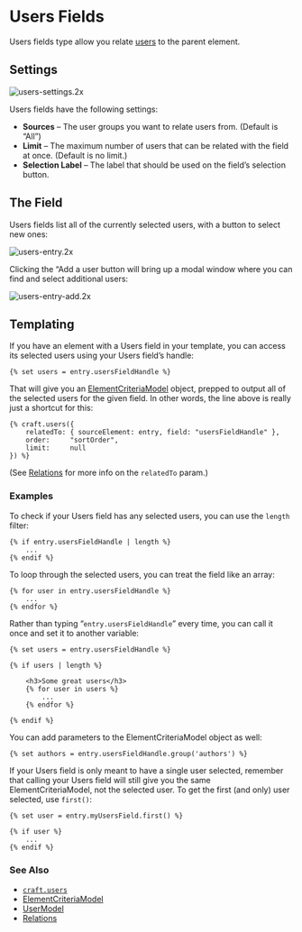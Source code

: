 # Users Fields

Users fields type allow you relate [users](users.md) to the parent element.

## Settings

![users-settings.2x](https://craftcmsassets.craftcdn.com/images/docs/field-types/users/users-settings.2x.png)

Users fields have the following settings:

- **Sources** – The user groups you want to relate users from. (Default is “All”)
- **Limit** – The maximum number of users that can be related with the field at once. (Default is no limit.)
- **Selection Label** – The label that should be used on the field’s selection button.

## The Field

Users fields list all of the currently selected users, with a button to select new ones:

![users-entry.2x](https://craftcmsassets.craftcdn.com/images/docs/field-types/users/users-entry.2x.png)

Clicking the “Add a user button will bring up a modal window where you can find and select additional users:

![users-entry-add.2x](https://craftcmsassets.craftcdn.com/images/docs/field-types/users/users-entry-add.2x.png)

## Templating

If you have an element with a Users field in your template, you can access its selected users using your Users field’s handle:

```twig
{% set users = entry.usersFieldHandle %}
```

That will give you an [ElementCriteriaModel](templating/elementcriteriamodel.md) object, prepped to output all of the selected users for the given field. In other words, the line above is really just a shortcut for this:

```twig
{% craft.users({
    relatedTo: { sourceElement: entry, field: "usersFieldHandle" },
    order:     "sortOrder",
    limit:     null
}) %}
```

(See [Relations](relations.md) for more info on the `relatedTo` param.)

### Examples

To check if your Users field has any selected users, you can use the `length` filter:

```twig
{% if entry.usersFieldHandle | length %}
    ...
{% endif %}
```

To loop through the selected users, you can treat the field like an array:

```twig
{% for user in entry.usersFieldHandle %}
    ...
{% endfor %}
```

Rather than typing “`entry.usersFieldHandle`” every time, you can call it once and set it to another variable:

```twig
{% set users = entry.usersFieldHandle %}

{% if users | length %}

    <h3>Some great users</h3>
    {% for user in users %}
        ...
    {% endfor %}

{% endif %}
```

You can add parameters to the ElementCriteriaModel object as well:

```twig
{% set authors = entry.usersFieldHandle.group('authors') %}
```

If your Users field is only meant to have a single user selected, remember that calling your Users field will still give you the same ElementCriteriaModel, not the selected user. To get the first (and only) user selected, use `first()`:

```twig
{% set user = entry.myUsersField.first() %}

{% if user %}
    ...
{% endif %}
```

### See Also

- [`craft.users`](templating/craft.users.md)
- [ElementCriteriaModel](templating/elementcriteriamodel.md)
- [UserModel](templating/usermodel.md)
- [Relations](relations.md)

